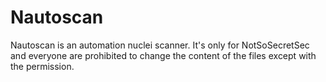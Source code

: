 # Nautoscan
Nautoscan is an automation nuclei scanner. It's only for NotSoSecretSec and everyone are prohibited to change the content of the files except with the permission.

